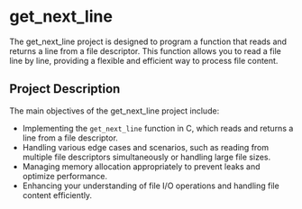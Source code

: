 # get_next_line

The get_next_line project is designed to program a function that reads and returns a line from a file descriptor. This function allows you to read a file line by line, providing a flexible and efficient way to process file content.

## Project Description

The main objectives of the get_next_line project include:
- Implementing the `get_next_line` function in C, which reads and returns a line from a file descriptor.
- Handling various edge cases and scenarios, such as reading from multiple file descriptors simultaneously or handling large file sizes.
- Managing memory allocation appropriately to prevent leaks and optimize performance.
- Enhancing your understanding of file I/O operations and handling file content efficiently.
